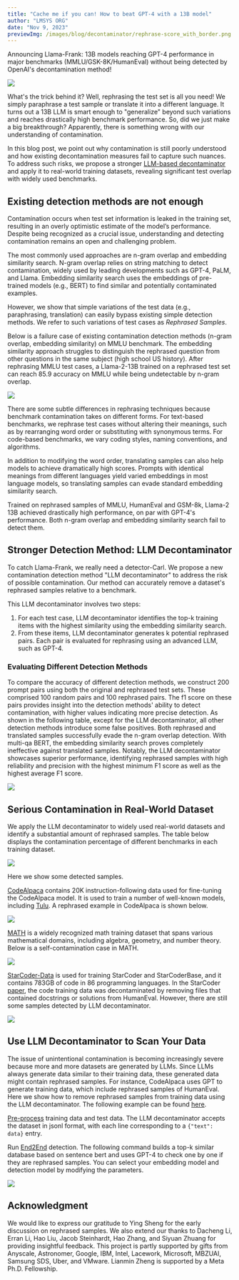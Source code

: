 ```yaml
---
title: "Cache me if you can! How to beat GPT-4 with a 13B model"
author: "LMSYS ORG"
date: "Nov 9, 2023"
previewImg: /images/blog/decontaminator/rephrase-score_with_border.png
---
```



Announcing Llama-Frank: 13B models reaching GPT-4 performance in major benchmarks (MMLU/GSK-8K/HumanEval) without being detected by OpenAI's decontamination method!


<img src="/images/blog/decontaminator/llama-Frank.png" style="display:block; margin-top: auto; margin-left: auto; margin-right: auto; margin-bottom: auto;"></img>

What's the trick behind it? Well, rephrasing the test set is all you need! We simply paraphrase a test sample or translate it into a different language. It turns out a 13B LLM is smart enough to  "generalize" beyond such variations and reaches drastically high benchmark performance. So, did we just make a big breakthrough? Apparently, there is something wrong with our understanding of contamination.

In this blog post, we point out why contamination is still poorly understood and how existing decontamination measures fail to capture such nuances. To address such risks, we propose a stronger [LLM-based decontaminator](https://github.com/lm-sys/llm-decontaminator) and apply it to real-world training datasets, revealing significant test overlap with widely used benchmarks. 


## **Existing detection methods are not enough**

Contamination occurs when test set information is leaked in the training set, resulting in an overly optimistic estimate of the model’s performance.
Despite being recognized as a crucial issue, understanding and detecting contamination remains an open and challenging problem.

The most commonly used approaches are n-gram overlap and embedding similarity search.
N-gram overlap relies on string matching to detect contamination, widely used by leading developments such as GPT-4, PaLM, and Llama.
Embedding similarity search uses the embeddings of pre-trained models (e.g., BERT) to find similar and potentially contaminated examples.

However, we show that simple variations of the test data (e.g., paraphrasing, translation) can easily bypass existing simple detection methods. 
We refer to such variations of test cases as _Rephrased Samples_.

Below is a failure case of existing contamination detection methods (n-gram overlap, embedding similarity) on MMLU benchmark. The embedding similarity approach struggles to distinguish the rephrased question from other questions in the same subject (high school US history).
After rephrasing MMLU test cases, a Llama-2-13B trained on a rephrased test set can reach 85.9 accuracy on MMLU while being undetectable by n-gram overlap.


<img src="/images/blog/decontaminator/overview.png" style="display:block; margin:auto; max-width:100%; height:auto;">


There are some subtle differences in rephrasing techniques because benchmark contamination takes on different forms.
For text-based benchmarks, we rephrase test cases without altering their meanings, such as by rearranging word order or substituting with synonymous terms. For code-based benchmarks, we vary coding styles, naming conventions, and algorithms.

In addition to modifying the word order, translating samples can also help models to achieve dramatically high scores. 
Prompts with identical meanings from different languages yield varied embeddings in most language models, so translating samples can evade standard embedding similarity search.

Trained on rephrased samples of MMLU, HumanEval and GSM-8k, Llama-2 13B achieved drastically high performance, on par with GPT-4's performance.
Both n-gram overlap and embedding similarity search fail to detect them.



## **Stronger Detection Method: LLM Decontaminator**

To catch Llama-Frank, we really need a detector-Carl.
We propose a new contamination detection method "LLM decontaminator" to address the risk of possible contamination.
Our method can accurately remove a dataset's rephrased samples relative to a benchmark.

This LLM decontaminator involves two steps:

  1. For each test case, LLM decontaminator identifies the top-k training items with the highest similarity using the embedding similarity search.
  2. From these items, LLM decontaminator generates k potential rephrased pairs. Each pair is evaluated for rephrasing using an advanced LLM, such as GPT-4.


### **Evaluating Different Detection Methods**

To compare the accuracy of different detection methods, we construct 200 prompt pairs using both the original and rephrased test sets. These comprised 100 random pairs and 100 rephrased pairs.
The f1 score on these pairs provides insight into the detection methods' ability to detect contamination, with higher values indicating more precise detection.
As shown in the following table, except for the LLM decontaminator, all other detection methods introduce some false positives. Both rephrased and translated samples successfully evade the n-gram overlap detection. With multi-qa BERT, the embedding similarity search proves completely ineffective against translated samples. 
Notably, the LLM decontaminator showcases superior performance, identifying rephrased samples with high reliability and precision with the highest minimum F1 score as well as the highest average F1 score.

<img src="/images/blog/decontaminator/MMLU-f1score.png" style="display:block; margin-top: auto; margin-left: auto; margin-right: auto; margin-bottom: auto;"></img>

## **Serious Contamination in Real-World Dataset**

We apply the LLM decontaminator to widely used real-world datasets and identify a substantial amount of rephrased samples. 
The table below displays the contamination percentage of different benchmarks in each training dataset.

<img src="/images/blog/decontaminator/real-world-rephrase.png" style="display:block; margin:auto; max-width:100%; height:auto;">

Here we show some detected samples.

[CodeAlpaca](https://github.com/sahil280114/codealpaca) contains 20K instruction-following data used for fine-tuning the CodeAlpaca model. 
It is used to train a number of well-known models, including [Tulu](https://huggingface.co/TheBloke/tulu-30B-fp16).
A rephrased example in CodeAlpaca is shown below.

<img src="/images/blog/decontaminator/codealpaca-rephrase.png" style="display:block; margin-top: auto; margin-left: auto; margin-right: auto; margin-bottom: auto;"></img>

[MATH](https://github.com/hendrycks/math) is a widely recognized math training dataset that spans various mathematical domains, including algebra, geometry, and number theory. Below is a self-contamination case in MATH.

<img src="/images/blog/decontaminator/MATH-rephrase.png" style="display:block; margin-top: auto; margin-left: auto; margin-right: auto; margin-bottom: auto;"></img>

[StarCoder-Data](https://huggingface.co/datasets/bigcode/starcoderdata) is used for training StarCoder and StarCoderBase, and it contains 783GB of code in 86 programming languages. In the StarCoder [paper](https://arxiv.org/pdf/2305.06161.pdf), the code training data was decontaminated by removing files that contained docstrings or solutions from HumanEval. However, there are still some samples detected by LLM decontaminator.

<img src="/images/blog/decontaminator/starcoder-rephrase.png" style="display:block; margin-top: auto; margin-left: auto; margin-right: auto; margin-bottom: auto;"></img>

## **Use LLM Decontaminator to Scan Your Data**

The issue of unintentional contamination is becoming increasingly severe because more and more datasets are generated by LLMs. 
Since LLMs always generate data similar to their training data, these generated data might contain rephrased samples. For instance, CodeAlpaca uses GPT to generate training data, which include rephrased samples of HumanEval. 
Here we show how to remove rephrased samples from training data using the LLM decontaminator. The following example can be found [here](https://github.com/lm-sys/llm-decontaminator#detect).

[Pre-process](https://github.com/lm-sys/llm-decontaminator#pre-process) training data and test data.
The LLM decontaminator accepts the dataset in jsonl format, with each line corresponding to a `{"text": data}` entry.

Run [End2End](https://github.com/lm-sys/llm-decontaminator#end2end) detection.
The following command builds a top-k similar database based on sentence bert and uses GPT-4 to check one by one if they are rephrased samples. You can select your embedding model and detection model by modifying the parameters.

<img src="/images/blog/decontaminator/run-e2e.png" style="display:block; margin-top: auto; margin-left: auto; margin-right: auto; margin-bottom: auto;"></img>



## **Acknowledgment**

We would like to express our gratitude to Ying Sheng for the early discussion on rephrased samples.
We also extend our thanks to Dacheng Li, Erran Li, Hao Liu, Jacob Steinhardt, Hao Zhang, and Siyuan Zhuang for providing insightful feedback.
This project is partly supported by gifts from Anyscale, Astronomer, Google, IBM, Intel, Lacework, Microsoft, MBZUAI, Samsung SDS, Uber, and VMware. Lianmin Zheng is supported by a Meta Ph.D. Fellowship.